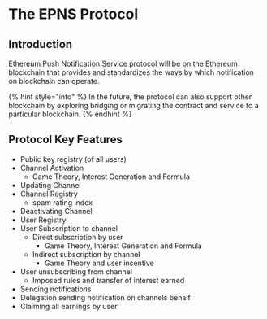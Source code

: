 # The EPNS Protocol

## Introduction

Ethereum Push Notification Service protocol will be on the Ethereum blockchain that provides and standardizes the ways by which notification on blockchain can operate. 

{% hint style="info" %}
In the future, the protocol can also support other blockchain by exploring bridging or migrating the contract and service to a particular blockchain.
{% endhint %}

## Protocol Key Features

* Public key registry \(of all users\)
* Channel Activation
  * Game Theory, Interest Generation and Formula
* Updating Channel
* Channel Registry
  * spam rating index
* Deactivating Channel
* User Registry
* User Subscription to channel
  * Direct subscription by user
    * Game Theory, Interest Generation and Formula
  * Indirect subscription by channel
    * Game Theory and user incentive
* User unsubscribing from channel
  * Imposed rules and transfer of interest earned
* Sending notifications
* Delegation sending notification on channels behalf
* Claiming all earnings by user







